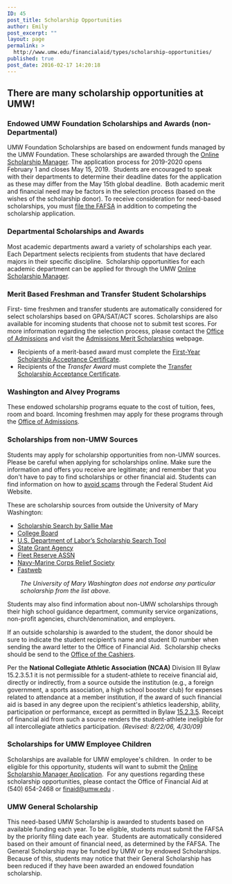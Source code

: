 ```yaml
---
ID: 45
post_title: Scholarship Opportunities
author: Emily
post_excerpt: ""
layout: page
permalink: >
  http://www.umw.edu/financialaid/types/scholarship-opportunities/
published: true
post_date: 2016-02-17 14:20:18
---
```

<h2>There are many scholarship opportunities at UMW!</h2>
<h3>Endowed UMW Foundation Scholarships and Awards (non-Departmental)</h3>
UMW Foundation Scholarships are based on endowment funds managed by the UMW Foundation. These scholarships are awarded through the <a href="http://umw.scholarships.ngwebsolutions.com/">Online Scholarship Manager</a>. The application process for 2019-2020 opens February 1 and closes May 15, 2019.  Students are encouraged to speak with their departments to determine their deadline dates for the application as these may differ from the May 15th global deadline.  Both academic merit and financial need may be factors in the selection process (based on the wishes of the scholarship donor). To receive consideration for need-based scholarships, you must <a href="https://fafsa.ed.gov/">file the FAFSA</a> in addition to competing the scholarship application.
<h3>Departmental Scholarships and Awards</h3>
Most academic departments award a variety of scholarships each year. Each Department selects recipients from students that have declared majors in their specific discipline.  Scholarship opportunities for each academic department can be applied for through the UMW <a href="http://umw.scholarships.ngwebsolutions.com/">Online Scholarship Manager</a>.
<h3>Merit Based Freshman and Transfer Student Scholarships</h3>
First- time freshmen and transfer students are automatically considered for select scholarships based on GPA/SAT/ACT scores. Scholarships are also available for incoming students that choose not to submit test scores. For more information regarding the selection process, please contact the <a href="http://www.umw.edu/admissions/meet-us/">Office of Admissions</a> and visit the <a href="http://www.umw.edu/admissions/undergraduate/checklist/firstyear-scholarships/">Admissions Merit Scholarships</a> webpage.
<ul>
 	<li>Recipients of a merit-based award must complete the <a href="http://www.umw.edu/admissions/youarein/firstyear-scholarship-acceptance/">First-Year Scholarship Acceptance Certificate</a>.</li>
 	<li>Recipients of the <em>Transfer Award</em> must complete the <a href="http://www.umw.edu/admissions/youarein/transfer-scholarship-acceptance/">Transfer Scholarship Acceptance Certificate</a>.</li>
</ul>
<h3>Washington and Alvey Programs</h3>
These endowed scholarship programs equate to the cost of tuition, fees, room and board. Incoming freshmen may apply for these programs through the <a href="http://www.umw.edu/admissions/undergraduate/checklist/freshman-scholarships/washington-and-alvey/">Office of Admissions</a>.
<h3>Scholarships from non-UMW Sources</h3>
Students may apply for scholarship opportunities from non-UMW sources.  Please be careful when applying for scholarships online. Make sure the information and offers you receive are legitimate; and remember that you don't have to pay to find scholarships or other financial aid. Students can find information on how to <a href="https://studentaid.ed.gov/sa/types/scams">avoid scams</a> through the Federal Student Aid Website.

These are scholarship sources from outside the University of Mary Washington:
<ul>
 	<li><a href="https://www.salliemae.com/college-planning/tools/scholarship-search/?dtd_cell=SMPLSHDCOTDOBOOTOTHOTHRR010001">Scholarship Search by Sallie Mae</a></li>
 	<li><a href="https://bigfuture.collegeboard.org/scholarship-search">College Board</a></li>
 	<li><a href="https://www.careeronestop.org/toolkit/training/find-scholarships.aspx">U.S. Department of Labor’s Scholarship Search Tool</a></li>
 	<li><a href="https://www2.ed.gov/about/contacts/state/index.html">State Grant Agency</a></li>
 	<li><a href="https://www.salliemae.com/college-planning/tools/scholarship-search/?dtd_cell=SMPLSHDCOTDOBOOTOTHOTHRR010001">Fleet Reserve ASSN</a></li>
 	<li><a href="http://www.nmcrs.org/pages/education-loans-and-scholarships">Navy-Marine Corps Relief Society</a></li>
 	<li><a href="https://www.fastweb.com/">Fastweb</a></li>
</ul>
<p style="padding-left: 30px"><em>The University of Mary Washington does not endorse any particular scholarship from the list above. </em></p>
Students may also find information about non-UMW scholarships through their high school guidance department, community service organizations, non-profit agencies, church/denomination, and employers.

If an outside scholarship is awarded to the student, the donor should be sure to indicate the student recipient’s name and student ID number when sending the award letter to the Office of Financial Aid.  Scholarship checks should be send to the <a href="http://adminfinance.umw.edu/cashier/">Office of the Cashiers</a>.

Per the <strong>National Collegiate Athletic Association (NCAA)</strong> Division III Bylaw 15.2.3.5.1 it is not permissible for a student-athlete to receive financial aid, directly or indirectly, from a source outside the institution (e.g., a foreign government, a sports association, a high school booster club) for expenses related to attendance at a member institution, if the award of such financial aid is based in any degree upon the recipient's athletics leadership, ability, participation or performance, except as permitted in Bylaw <a href="https://web3.ncaa.org/lsdbi/bylaw?bylawId=6840">15.2.3.5</a>. Receipt of financial aid from such a source renders the student-athlete ineligible for all intercollegiate athletics participation. <em>(Revised: 8/22/06, 4/30/09)</em>
<h3>Scholarships for UMW Employee Children</h3>
Scholarships are available for UMW employee's children.  In order to be eligible for this opportunity, students will want to submit the <a href="http://umw.scholarships.ngwebsolutions.com">Online Scholarship Manager Application</a>.  For any questions regarding these scholarship opportunities, please contact the Office of Financial Aid at (540) 654-2468 or <a href="mailto:finaid@umw.edu">finaid@umw.edu</a> .
<h3>UMW General Scholarship</h3>
This need-based UMW Scholarship is awarded to students based on available funding each year. To be eligible, students must submit the FAFSA by the priority filing date each year.  Students are automatically considered based on their amount of financial need, as determined by the FAFSA. The General Scholarship may be funded by UMW or by endowed Scholarships. Because of this, students may notice that their General Scholarship has been reduced if they have been awarded an endowed foundation scholarship.